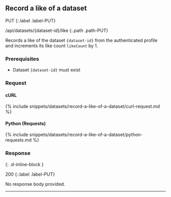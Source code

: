## Record a like of a dataset

PUT
{:.label .label-PUT}

/api/datasets/{dataset-id}/like
{:.path .path-PUT}

Records a like of the dataset `{dataset-id}` from the authenticated profile and increments its like count `likeCount` by 1.

### Prerequisites

- Dataset `{dataset-id}` must exist

### Request

#### cURL

{% include snippets/datasets/record-a-like-of-a-dataset/curl-request.md %}

#### Python (Requests)

{% include snippets/datasets/record-a-like-of-a-dataset/python-requests.md %}

### Response
{: .d-inline-block }

200
{:.label .label-PUT}

No response body provided.

---
